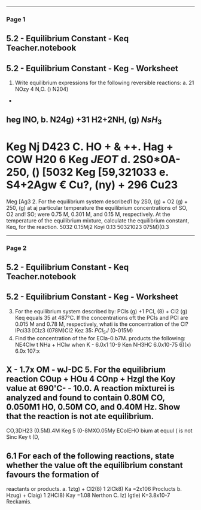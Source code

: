 

---

### Page 1

## 5.2 - Equilibrium Constant - Keq Teacher.notebook
## 5.2 - Equilibrium Constant - Keg - Worksheet
1. Write equilibrium expressions for the following reversible reactions:
a. 21 NOzy 4 N,O. ()
N204)
-
heg
INO,
b. N24g) +31 H2+2NH, (g)
$NsH_3$
-
Keg
Nj D423
C. HO + & ++. Hag + COW
H20 6
Keg
$JEOT$
d. 2S0*OA-250, ()
[5032
Keg [59,321033
e. S4+2Agw € Cu?, (ny) + 296
Cu23
=
Meg
[Ag3
2. For the equilibrium system described1 by 2S0, (g) + O2 (g) + 250, (g) at aj particular temperature the
equilibrium concentrations of SO, O2 and! SO; were 0.75 M, 0.301 M, and 0.15 M, respectively. At the temperature
of the equilibrium mixture, calculate the equilibrium constant, Keq, for the reaction.
5032
0.15Mj2
Koyi
0.13
50321023
075M)(0.3


---

### Page 2

## 5.2 - Equilibrium Constant - Keq Teacher.notebook
## 5.2 - Equilibrium Constant - Keg - Worksheet
3. For the equilibrium system described by: PCIs (g) +1 PCI, (8) + Cl2 (g) Keq equals 35 at 487°C. If the concentrations
oft the PCIs and PCI are 0.015 M and 0.78 M, respectively, whati is the concentration of the Cl?
IPci33 [CIz3
(078M)CI2
Kez
35:
$PCI_5J$
(0-015M)
4. Find the concentration of the
for
ECla-0.b7M.
products the following:
NE4Clw t NHa + HClw when K - 6.0x1 10-9
Ken NH3HC
6.0x10-75 6)(x)
6.0x 107:x

X - 1.7x OM - wJ-DC
5. For the equilibrium reaction
COup + HOu 4 COnp + Hzgl
the Koy value at 690'C- - 10.0. A reaction mixturei is analyzed and found to contain 0.80M CO, 0.050M1 HO, 0.50M CO,
and 0.40M Hz. Show that the reaction is not ate equilibrium.
-
CO,3DH23
(0.5M).4M
Keg
5
(0-8MXO.05My
EColEHO
bium
at equul
( is not
Sinc Key t (D,
## 6.1 For each of the following reactions, state whether the value oft the equilibrium constant favours the formation of
reactants or products.
a. 1ztg) + Cl2(8) 1 2ICk8) Ka =2x106 Proclucts
b. Hzug) + Claig) 1 2HCI8) Kay =1.08 Nerthon
C. Iz) Igtle) K=3.8x10-7 Reckamis.